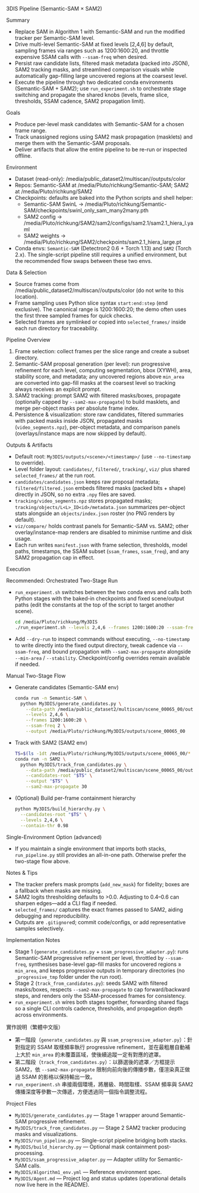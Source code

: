 3DIS Pipeline (Semantic-SAM × SAM2)

Summary
- Replace SAM in Algorithm 1 with Semantic-SAM and run the modified tracker per Semantic-SAM level.
- Drive multi-level Semantic-SAM at fixed levels [2,4,6] by default, sampling frames via ranges such as 1200:1600:20, and throttle expensive SSAM calls with `--ssam-freq` when desired.
- Persist raw candidate lists, filtered mask metadata (packed into JSON), SAM2 tracking masks, and streamlined comparison visuals while automatically gap-filling large uncovered regions at the coarsest level.
- Execute the pipeline through two dedicated conda environments (Semantic-SAM + SAM2); use `run_experiment.sh` to orchestrate stage switching and propagate the shared knobs (levels, frame slice, thresholds, SSAM cadence, SAM2 propagation limit).

Goals
- Produce per-level mask candidates with Semantic-SAM for a chosen frame range.
- Track unassigned regions using SAM2 mask propagation (masklets) and merge them with the Semantic-SAM proposals.
- Deliver artifacts that allow the entire pipeline to be re-run or inspected offline.

Environment
- Dataset (read-only): /media/public_dataset2/multiscan/<scene>/outputs/color
- Repos: Semantic-SAM at /media/Pluto/richkung/Semantic-SAM; SAM2 at /media/Pluto/richkung/SAM2
- Checkpoints: defaults are baked into the Python scripts and shell helper:
  - Semantic-SAM SwinL → /media/Pluto/richkung/Semantic-SAM/checkpoints/swinl_only_sam_many2many.pth
  - SAM2 config → /media/Pluto/richkung/SAM2/sam2/configs/sam2.1/sam2.1_hiera_l.yaml
  - SAM2 weights → /media/Pluto/richkung/SAM2/checkpoints/sam2.1_hiera_large.pt
- Conda envs: `Semantic-SAM` (Detectron2 0.6 + Torch 1.13) and `SAM2` (Torch 2.x). The single-script pipeline still requires a unified environment, but the recommended flow swaps between these two envs.

Data & Selection
- Source frames come from /media/public_dataset2/multiscan/<scene>/outputs/color (do not write to this location).
- Frame sampling uses Python slice syntax `start:end:step` (end exclusive). The canonical range is 1200:1600:20; the demo often uses the first three sampled frames for quick checks.
- Selected frames are symlinked or copied into `selected_frames/` inside each run directory for traceability.

Pipeline Overview
1) Frame selection: collect frames per the slice range and create a subset directory.
2) Semantic-SAM proposal generation (per level): run progressive refinement for each level, computing segmentation, bbox (XYWH), area, stability score, and metadata; any uncovered regions above `min_area` are converted into gap-fill masks at the coarsest level so tracking always receives an explicit prompt.
3) SAM2 tracking: prompt SAM2 with filtered masks/boxes, propagate (optionally capped by `--sam2-max-propagate`) to build masklets, and merge per-object masks per absolute frame index.
4) Persistence & visualization: store raw candidates, filtered summaries with packed masks inside JSON, propagated masks (`video_segments.npz`), per-object metadata, and comparison panels (overlays/instance maps are now skipped by default).

Outputs & Artifacts
- Default root: `My3DIS/outputs/<scene>/<timestamp>/` (use `--no-timestamp` to override).
- Level folder layout: `candidates/`, `filtered/`, `tracking/`, `viz/` plus shared `selected_frames/` at the run root.
- `candidates/candidates.json` keeps raw proposal metadata; `filtered/filtered.json` embeds filtered masks (packed bits + shape) directly in JSON, so no extra `.npy` files are saved.
- `tracking/video_segments.npz` stores propagated masks; `tracking/objects/L<L>_ID<id>/metadata.json` summarizes per-object stats alongside an `objects/index.json` roster (no PNG renders by default).
- `viz/compare/` holds contrast panels for Semantic-SAM vs. SAM2; other overlay/instance-map renders are disabled to minimise runtime and disk usage.
- Each run writes `manifest.json` with frame selection, thresholds, model paths, timestamps, the SSAM subset (`ssam_frames`, `ssam_freq`), and any SAM2 propagation cap in effect.

Execution

Recommended: Orchestrated Two-Stage Run
- `run_experiment.sh` switches between the two conda envs and calls both Python stages with the baked-in checkpoints and fixed scene/output paths (edit the constants at the top of the script to target another scene).
  ```bash
  cd /media/Pluto/richkung/My3DIS
  ./run_experiment.sh --levels 2,4,6 --frames 1200:1600:20 --ssam-freq 2 --sam2-max-propagate 30
  ```
- Add `--dry-run` to inspect commands without executing, `--no-timestamp` to write directly into the fixed output directory, tweak cadence via `--ssam-freq`, and bound propagation with `--sam2-max-propagate` alongside `--min-area` / `--stability`. Checkpoint/config overrides remain available if needed.

Manual Two-Stage Flow
- Generate candidates (Semantic-SAM env)
  ```bash
  conda run -n Semantic-SAM \
    python My3DIS/generate_candidates.py \
      --data-path /media/public_dataset2/multiscan/scene_00065_00/outputs/color \
      --levels 2,4,6 \
      --frames 1200:1600:20 \
      --ssam-freq 2 \
      --output /media/Pluto/richkung/My3DIS/outputs/scene_00065_00
  ```
- Track with SAM2 (SAM2 env)
  ```bash
  TS=$(ls -1dt /media/Pluto/richkung/My3DIS/outputs/scene_00065_00/* | head -n1)
  conda run -n SAM2 \
    python My3DIS/track_from_candidates.py \
      --data-path /media/public_dataset2/multiscan/scene_00065_00/outputs/color \
      --candidates-root "$TS" \
      --output "$TS" \
      --sam2-max-propagate 30
  ```
- (Optional) Build per-frame containment hierarchy
  ```bash
  python My3DIS/build_hierarchy.py \
    --candidates-root "$TS" \
    --levels 2,4,6 \
    --contain-thr 0.98
  ```

Single-Environment Option (advanced)
- If you maintain a single environment that imports both stacks, `run_pipeline.py` still provides an all-in-one path. Otherwise prefer the two-stage flow above.

Notes & Tips
- The tracker prefers mask prompts (`add_new_mask`) for fidelity; boxes are a fallback when masks are missing.
- SAM2 logits thresholding defaults to >0.0. Adjusting to 0.4–0.6 can sharpen edges—add a CLI flag if needed.
- `selected_frames/` captures the exact frames passed to SAM2, aiding debugging and reproducibility.
- Outputs are `.gitignore`d; commit code/configs, or add representative samples selectively.

Implementation Notes
- Stage 1 (`generate_candidates.py` + `ssam_progressive_adapter.py`): runs Semantic-SAM progressive refinement per level, throttled by `--ssam-freq`, synthesises base-level gap-fill masks for uncovered regions ≥ `min_area`, and keeps progressive outputs in temporary directories (no `_progressive_tmp` folder under the run root).
- Stage 2 (`track_from_candidates.py`): seeds SAM2 with filtered masks/boxes, respects `--sam2-max-propagate` to cap forward/backward steps, and renders only the SSAM-processed frames for consistency.
- `run_experiment.sh` wires both stages together, forwarding shared flags so a single CLI controls cadence, thresholds, and propagation depth across environments.

實作說明（繁體中文版）
- 第一階段（`generate_candidates.py` 與 `ssam_progressive_adapter.py`）：針對指定的 SSAM 取樣頻率執行 progressive refinement，並在最粗層自動補上大於 `min_area` 的未覆蓋區域，使後續追蹤一定有對應的遮罩。
- 第二階段（`track_from_candidates.py`）：以篩選後的遮罩／方框提示 SAM2，依 `--sam2-max-propagate` 限制向前向後的傳播步數，僅渲染真正做過 SSAM 的影格以保持輸出一致。
- `run_experiment.sh` 串接兩個環境，將層級、時間取樣、SSAM 頻率與 SAM2 傳播深度等參數一次傳遞，方便透過同一個指令調整流程。

Project Files
- `My3DIS/generate_candidates.py` — Stage 1 wrapper around Semantic-SAM progressive refinement.
- `My3DIS/track_from_candidates.py` — Stage 2 SAM2 tracker producing masks and visualizations.
- `My3DIS/run_pipeline.py` — Single-script pipeline bridging both stacks.
- `My3DIS/build_hierarchy.py` — Optional mask containment post-processing.
- `My3DIS/ssam_progressive_adapter.py` — Adapter utility for Semantic-SAM calls.
- `My3DIS/Algorithm1_env.yml` — Reference environment spec.
- `My3DIS/Agent.md` — Project log and status updates (operational details now live here in the README).
